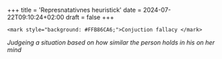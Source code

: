 +++
title = 'Represnatativnes heuristick'
date = 2024-07-22T09:10:24+02:00
draft = false
+++

    <mark style="background: #FFB86CA6;">Conjuction fallacy </mark>
*Judgeing  a situation based on how similar the person holds in his on her mind* 
